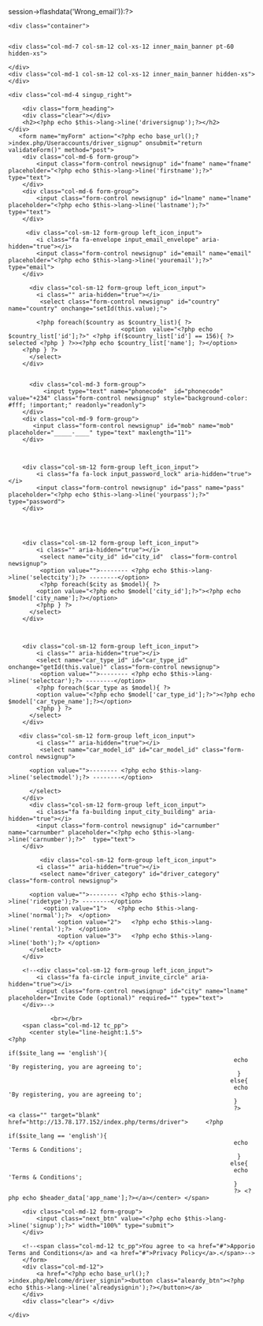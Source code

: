 <?php    //print_r($car_type);die();?>
<?php if($this->session->flashdata('Wrong_email')):?>
 <script>alert("Mobile no already Exists!!");</script>
<?php endif;?>
<?php include('header.php');?>
<script>
function validateForm() {
    var x = document.forms["myForm"]["fname"].value;
	var y = document.forms["myForm"]["lname"].value;
	var z = document.forms["myForm"]["city_id"].value;
	var a = document.forms["myForm"]["car_type_id"].value;
	var b = document.forms["myForm"]["car_model_id"].value;
	var c = document.forms["myForm"]["pass"].value;
	var d = document.forms["myForm"]["email"].value;
	var e = document.forms["myForm"]["mob"].value;
	var f = document.forms["myForm"]["carnumber"].value;
	 
    if (x == "") {
        alert("First Name must be filled out");
        return false;
    }
	 else if (y == "") {
        alert(" Last Name must be filled out");
        return false;
    }
	else if (d == "") {
        alert("Please Enter e-mail");
        return false;
    }
	else if (e == "") {
        alert("Please Enter Mobile Number");
        return false;
    }
	else if (c == "") {
        alert("Please Enter Password");
        return false;
    }
	else if (z == "") {
        alert("Please Select City");
        return false;
    }
	else if (a == "") {
        alert("Please Select Car Type");
        return false;
    }
	else if (b == "") {
        alert("Please Select Car Model");
         
        return false;
    }
	else if (f == "") {
        alert("Please Enter Car Number");
        return false;
    }
	
	

}
</script>

<script>
function getId(val){
 $.ajax({
        type: "POST",
        url: "<?php echo base_url();?>index.php/Welcome/car_model",
        data: "car_type_id="+val,
        success: 
        function(data){
        $('#car_model_id').html(data);
        }
    });
}   
</script> 


<script> 
function setId(val)
{
        $.ajax({
            type: "POST",
            url: "<?php echo base_url();?>index.php/Booking_controller/get_codecountry",
            data: "id="+val,
            success:
                function(data){
                    $('#phonecode').val(data);
                }
        });
}
	
	
</script>





<div class="main_banner pt-100 pb-100" style="background-image:url(<?php echo base_url($header_data['image_driverregister']);?>); !important;">

    <div class="container">


    <div class="col-md-7 col-sm-12 col-xs-12 inner_main_banner pt-60 hidden-xs">

    
 <?php echo $Get_driver_data['description'];?>
    
    </div>
    <div class="col-md-1 col-sm-12 col-xs-12 inner_main_banner hidden-xs"></div>
    
    <div class="col-md-4 singup_right">
        
        <div class="form_heading">
		<div class="clear"></div>
        <h2><?php echo $this->lang->line('driversignup');?></h2>
    </div>
       <form name="myForm" action="<?php echo base_url();?>index.php/Useraccounts/driver_signup" onsubmit="return validateForm()" method="post">
        <div class="col-md-6 form-group">
            <input class="form-control newsignup" id="fname" name="fname" placeholder="<?php echo $this->lang->line('firstname');?>"  type="text">
        </div>
        <div class="col-md-6 form-group">
            <input class="form-control newsignup" id="lname" name="lname" placeholder="<?php echo $this->lang->line('lastname');?>"  type="text">
        </div>
        
         <div class="col-sm-12 form-group left_icon_input">
            <i class="fa fa-envelope input_email_envelope" aria-hidden="true"></i>
            <input class="form-control newsignup" id="email" name="email" placeholder="<?php echo $this->lang->line('youremail');?>"  type="email">            
        </div>
        
          <div class="col-sm-12 form-group left_icon_input">
            <i class="" aria-hidden="true"></i>
             <select class="form-control newsignup" id="country" name="country" onchange="setId(this.value);">
             
            <?php foreach($country as $country_list){ ?>
                                    <option  value="<?php echo $country_list['id'];?>" <?php if($country_list['id'] == 156){ ?> selected <?php } ?>><?php echo $country_list['name']; ?></option>
        <?php } ?>
          </select>
        </div>
    
                    
          <div class="col-md-3 form-group">
              <input type="text" name="phonecode"  id="phonecode" value="+234" class="form-control newsignup" style="background-color: #fff; !important;" readonly="readonly">
        </div>
        <div class="col-md-9 form-group">
           <input class="form-control newsignup" id="mob" name="mob" placeholder="_____-____" type="text" maxlength="11">    
        </div>
        
         
        
        <div class="col-sm-12 form-group left_icon_input">
            <i class="fa fa-lock input_password_lock" aria-hidden="true"></i>
            <input class="form-control newsignup" id="pass" name="pass" placeholder="<?php echo $this->lang->line('yourpass');?>"  type="password">            
        </div>
       
    
      
        
        <div class="col-sm-12 form-group left_icon_input">
            <i class="" aria-hidden="true"></i>
             <select name="city_id" id="city_id"  class="form-control newsignup">
             <option value="">-------- <?php echo $this->lang->line('selectcity');?> --------</option>
             <?php foreach($city as $model){ ?>
            <option value="<?php echo $model['city_id'];?>"><?php echo $model['city_name'];?></option>         
            <?php } ?>
          </select>
        </div>
        
	
		
        <div class="col-sm-12 form-group left_icon_input">
            <i class="" aria-hidden="true"></i>
            <select name="car_type_id" id="car_type_id" onchange="getId(this.value)" class="form-control newsignup">
             <option value="">-------- <?php echo $this->lang->line('selectcar');?> --------</option>
            <?php foreach($car_type as $model){ ?>
            <option value="<?php echo $model['car_type_id'];?>"><?php echo $model['car_type_name'];?></option>         
            <?php } ?>
          </select>          
        </div>
        
       <div class="col-sm-12 form-group left_icon_input">
            <i class="" aria-hidden="true"></i>
             <select name="car_model_id" id="car_model_id" class="form-control newsignup">
        
          <option value="">-------- <?php echo $this->lang->line('selectmodel');?> --------</option>   
          
          </select>  
        </div>  
          <div class="col-sm-12 form-group left_icon_input">
            <i class="fa fa-building input_city_building" aria-hidden="true"></i>
            <input class="form-control newsignup" id="carnumber" name="carnumber" placeholder="<?php echo $this->lang->line('carnumber');?>"  type="text">            
        </div>
        
        	 <div class="col-sm-12 form-group left_icon_input">
            <i class="" aria-hidden="true"></i>
             <select name="driver_category" id="driver_category" class="form-control newsignup">
        
          <option value="">-------- <?php echo $this->lang->line('ridetype');?> --------</option>   
		      <option value="1">   <?php echo $this->lang->line('normal');?>  </option>  
	              <option value="2">   <?php echo $this->lang->line('rental');?>  </option>  
	              <option value="3">   <?php echo $this->lang->line('both');?> </option>  
          </select>    
        </div>
		
        <!--<div class="col-sm-12 form-group left_icon_input">
            <i class="fa fa-circle input_invite_circle" aria-hidden="true"></i>
            <input class="form-control newsignup" id="city" name="lname" placeholder="Invite Code (optional)" required="" type="text">            
        </div>-->
        
                <br></br>
        <span class="col-md-12 tc_pp"> 
          <center style="line-height:1.5">
	<?php 
                                                                    if($site_lang == 'english'){
																	echo 'By registering, you are agreeing to';
																     }
																   else{
																	echo 'By registering, you are agreeing to';
																    }
																	?>	 <a class="" target="blank" href="http://13.78.177.152/index.php/terms/driver"> 	<?php 
                                                                    if($site_lang == 'english'){
																	echo 'Terms & Conditions';
																     }
																   else{
																	echo 'Terms & Conditions';
																    }
																	?> <?php echo $header_data['app_name'];?></a></center> </span> 
        
        <div class="col-md-12 form-group">
            <input class="next_btn" value="<?php echo $this->lang->line('signup');?>" width="100%" type="submit">
        </div>
        
        <!--<span class="col-md-12 tc_pp">You agree to <a href="#">Apporio Terms and Conditions</a> and <a href="#">Privacy Policy</a>.</span>-->
        </form>
        <div class="col-md-12">
            <a href="<?php echo base_url();?>index.php/Welcome/driver_signin"><button class="aleardy_btn"><?php echo $this->lang->line('alreadysignin');?></button></a>
        </div>
        <div class="clear"> </div>

    </div>
    

</div>
  
</div>
 
</div>
<script type="text/javascript" src="<?php echo base_url();?>/js/jquery-1.11.3.min.js"></script> 
<script type="text/javascript" src="<?php echo base_url();?>/js/bootstrap.min.js"></script>
</body>

</html>

